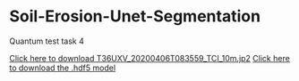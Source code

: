 # Soil-Erosion-Unet-Segmentation

Quantum test task 4

[Click here to download T36UXV_20200406T083559_TCI_10m.jp2](https://drive.google.com/file/d/1VlEy39XLOSza2D6Fb4MAhHpM-eoidCKK/view?usp=sharing)
[Click here to download the .hdf5 model](https://drive.google.com/file/d/1H3e2QTJdY7F8a2H-OropsXHqDWA0CP7k/view?usp=sharing)
